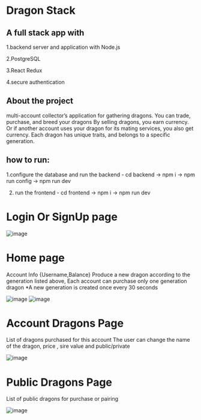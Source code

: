 # Dragon Stack

## A full stack app with 
   1.backend server and application with Node.js  
   
   2.PostgreSQL
   
   3.React Redux
   
   4.secure authentication

## About the project
multi-account collector’s application for gathering dragons.
You can trade, purchase, and breed your dragons
By selling dragons, you earn currency. 
Or if another account uses your dragon for its mating services, you also get currency.
Each dragon has unique traits, and belongs to a specific generation.


## how to run:

   1.configure the database and run the backend - cd backend -> npm i -> npm run config -> npm run dev

   2. run the frontend                          - cd frontend -> npm i -> npm run dev


# Login Or SignUp page
![image](https://user-images.githubusercontent.com/66212863/147926231-d16a2bd0-750f-4b56-b791-8329533adb49.png)


# Home page
Account Info {Username,Balance}
Produce a new dragon according to the generation listed above,
Each account can purchase only one generation dragon
*A new generation is created once every 30 seconds

![image](https://user-images.githubusercontent.com/66212863/147926398-c69b0b83-6c58-450e-b96e-eaf5b0994d25.png)
![image](https://user-images.githubusercontent.com/66212863/147926428-11563a88-e545-4e31-9f3b-19321fecf67b.png)




# Account Dragons Page
List of dragons purchased for this account
The user can change the name of the dragon, price , sire value and public/private

![image](https://user-images.githubusercontent.com/66212863/147926687-f487d86b-5ac9-4b62-bb94-a608694c82d3.png)


# Public Dragons Page
List of public dragons for purchase or pairing

![image](https://user-images.githubusercontent.com/66212863/147926289-9d512eb7-c804-4811-b611-c8649c33048d.png)

